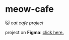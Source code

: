 # meow-cafe

 🐱 *cat cafe project*

project on **Figma**: [click here.](https://www.figma.com/file/sb7M9eGnFnXyo9pfk1ODcu/Cat-Cafe-Project?node-id=0%3A1)
